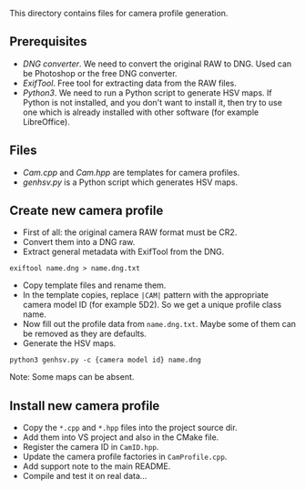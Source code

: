This directory contains files for camera profile generation.

Prerequisites
-------------
* _DNG converter_. We need to convert the original RAW to DNG.
  Used can be Photoshop or the free DNG converter.
* _ExifTool_. Free tool for extracting data from the RAW files.
* _Python3_. We need to run a Python script to generate HSV maps.
  If Python is not installed, and you don't want to install it,
  then try to use one which is already installed with other
  software (for example LibreOffice).

Files
-----
* _Cam.cpp_ and _Cam.hpp_ are templates for camera profiles.
* _genhsv.py_ is a Python script which generates HSV maps.

Create new camera profile
-------------------------
* First of all: the original camera RAW format must be CR2.
* Convert them into a DNG raw.
* Extract general metadata with ExifTool from the DNG.
```
exiftool name.dng > name.dng.txt
```
* Copy template files and rename them.
* In the template copies, replace `|CAM|` pattern with the
  appropriate camera model ID (for example 5D2). So we get
  a unique profile class name.
* Now fill out the profile data from `name.dng.txt`. Maybe some
  of them can be removed as they are defaults.
* Generate the HSV maps.
```
python3 genhsv.py -c {camera model id} name.dng
```
Note: Some maps can be absent.

Install new camera profile
--------------------------
* Copy the `*.cpp` and `*.hpp` files into the project source dir.
* Add them into VS project and also in the CMake file.
* Register the camera ID in `CamID.hpp`.
* Update the camera profile factories in `CamProfile.cpp`.
* Add support note to the main README.
* Compile and test it on real data...
